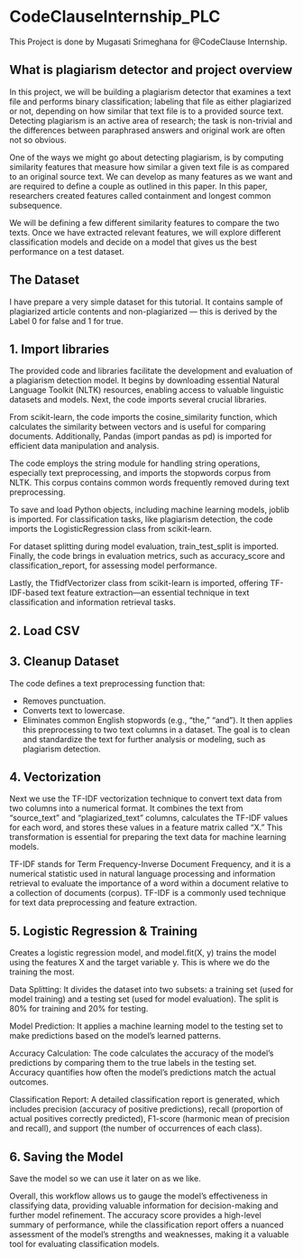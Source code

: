 # CodeClauseInternship_PLC
This Project is done by Mugasati Srimeghana for @CodeClause Internship.

## What is plagiarism detector and project overview

In this project, we will be building a plagiarism detector that examines a text file and performs binary classification; labeling that file as either plagiarized or not, depending on how similar that text file is to a provided source text. Detecting plagiarism is an active area of research; the task is non-trivial and the differences between paraphrased answers and original work are often not so obvious.

One of the ways we might go about detecting plagiarism, is by computing similarity features that measure how similar a given text file is as compared to an original source text. We can develop as many features as we want and are required to define a couple as outlined in this paper. In this paper, researchers created features called containment and longest common subsequence.

We will be defining a few different similarity features to compare the two texts. Once we have extracted relevant features, we will explore different classification models and decide on a model that gives us the best performance on a test dataset.

## The Dataset

I have prepare a very simple dataset for this tutorial. It contains sample of plagiarized article contents and non-plagiarized — this is derived by the Label 0 for false and 1 for true.

## 1. Import libraries

The provided code and libraries facilitate the development and evaluation of a plagiarism detection model. It begins by downloading essential Natural Language Toolkit (NLTK) resources, enabling access to valuable linguistic datasets and models. Next, the code imports several crucial libraries.

From scikit-learn, the code imports the cosine_similarity function, which calculates the similarity between vectors and is useful for comparing documents. Additionally, Pandas (import pandas as pd) is imported for efficient data manipulation and analysis.

The code employs the string module for handling string operations, especially text preprocessing, and imports the stopwords corpus from NLTK. This corpus contains common words frequently removed during text preprocessing.

To save and load Python objects, including machine learning models, joblib is imported. For classification tasks, like plagiarism detection, the code imports the LogisticRegression class from scikit-learn.

For dataset splitting during model evaluation, train_test_split is imported. Finally, the code brings in evaluation metrics, such as accuracy_score and classification_report, for assessing model performance.

Lastly, the TfidfVectorizer class from scikit-learn is imported, offering TF-IDF-based text feature extraction—an essential technique in text classification and information retrieval tasks.

## 2. Load CSV

## 3. Cleanup Dataset

The code defines a text preprocessing function that:
- Removes punctuation.
- Converts text to lowercase.
- Eliminates common English stopwords (e.g., “the,” “and”).
It then applies this preprocessing to two text columns in a dataset. The goal is to clean and standardize the text for further analysis or modeling, such as plagiarism detection.

## 4. Vectorization

Next we use the TF-IDF vectorization technique to convert text data from two columns into a numerical format. It combines the text from “source_text” and “plagiarized_text” columns, calculates the TF-IDF values for each word, and stores these values in a feature matrix called “X.” This transformation is essential for preparing the text data for machine learning models.

TF-IDF stands for Term Frequency-Inverse Document Frequency, and it is a numerical statistic used in natural language processing and information retrieval to evaluate the importance of a word within a document relative to a collection of documents (corpus). TF-IDF is a commonly used technique for text data preprocessing and feature extraction.  

## 5. Logistic Regression & Training

Creates a logistic regression model, and model.fit(X, y) trains the model using the features X and the target variable y. This is where we do the training the most.

Data Splitting: It divides the dataset into two subsets: a training set (used for model training) and a testing set (used for model evaluation). The split is 80% for training and 20% for testing.

Model Prediction: It applies a machine learning model to the testing set to make predictions based on the model’s learned patterns.

Accuracy Calculation: The code calculates the accuracy of the model’s predictions by comparing them to the true labels in the testing set. Accuracy quantifies how often the model’s predictions match the actual outcomes.

Classification Report: A detailed classification report is generated, which includes precision (accuracy of positive predictions), recall (proportion of actual positives correctly predicted), F1-score (harmonic mean of precision and recall), and support (the number of occurrences of each class).

## 6. Saving the Model

Save the model so we can use it later on as we like.

Overall, this workflow allows us to gauge the model’s effectiveness in classifying data, providing valuable information for decision-making and further model refinement. The accuracy score provides a high-level summary of performance, while the classification report offers a nuanced assessment of the model’s strengths and weaknesses, making it a valuable tool for evaluating classification models.



